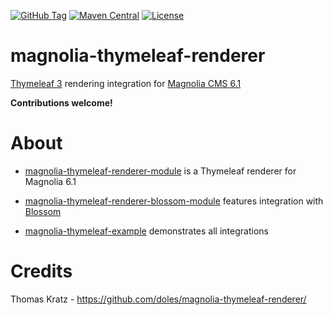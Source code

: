 [![GitHub Tag](https://img.shields.io/github/tag/sevensource/magnolia-thymeleaf-renderer.svg?maxAge=3600)](https://github.com/sevensource/magnolia-thymeleaf-renderer/tags)
[![Maven Central](https://img.shields.io/maven-central/v/org.sevensource.magnolia/magnolia-thymeleaf-renderer.svg?maxAge=3600)](http://search.maven.org/#search%7Cga%7C1%7Cg%3A%22org.sevensource.magnolia%22%20AND%20a%3A%22magnolia-thymeleaf-renderer%22)
[![License](https://img.shields.io/github/license/sevensource/magnolia-thymeleaf-renderer.svg?maxAge=2592000)](https://github.com/sevensource/magnolia-thymeleaf-renderer/blob/master/LICENSE)

magnolia-thymeleaf-renderer
================================

[Thymeleaf 3](http://www.thymeleaf.org/) rendering integration for [Magnolia CMS 6.1](https://www.magnolia-cms.com)

**Contributions welcome!**

About
=====
* [magnolia-thymeleaf-renderer-module](magnolia-thymeleaf-renderer/magnolia-thymeleaf-renderer-module)
  is a Thymeleaf renderer for Magnolia 6.1
* [magnolia-thymeleaf-renderer-blossom-module](magnolia-thymeleaf-renderer/magnolia-thymeleaf-renderer-blossom-module)
  features integration with [Blossom](https://documentation.magnolia-cms.com/display/DOCS/Blossom+module)

* [magnolia-thymeleaf-example](magnolia-thymeleaf-example) demonstrates all integrations


Credits
=======
Thomas Kratz - https://github.com/doles/magnolia-thymeleaf-renderer/
